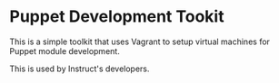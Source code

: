 # Puppet Development Tookit

This is a simple toolkit that uses Vagrant to setup virtual machines for Puppet module development.

This is used by Instruct's developers.
